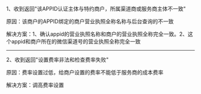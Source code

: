 1、收到返回"该APPID认证主体与特约商户，所属渠道商或服务商主体不一致"

原因：该商户的APPID绑定的商户营业执照全称名称与后台查询的不一致

解决方案：1、确认appid的营业执照名称和商户的营业执照全称完全一致。2、这个appid和商户所在的微信渠道号的营业执照全称完全一致

---
2、收到返回"设置费率非法和检查费率失败"

原因：费率设置过低，给商户设置的费率不能低于服务商的成本费率

解决方案：调高费率设置
